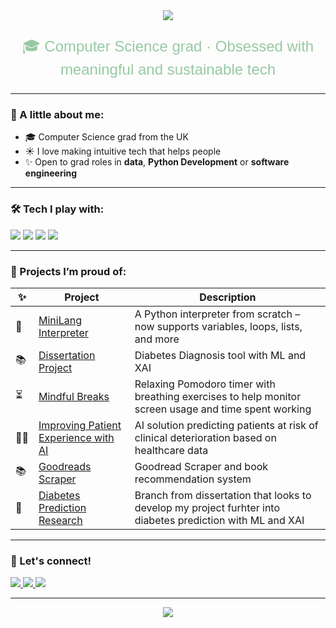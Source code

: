 <div align="center">
  <img src="https://readme-typing-svg.herokuapp.com/?lines=Hey,+I'm+Tayyeba+🌿&center=true&width=500&height=50&color=98c9a3">
</div>
<p align="center" style="font-family: 'Comic Neue', cursive, sans-serif; color: #98c9a3; font-size: 24px; font-weight: 400;">
  🎓 Computer Science grad · Obsessed with meaningful and sustainable tech
</p>

---

### 🍃 A little about me:
- 🎓 Computer Science grad from the UK  
- ☀️ I love making intuitive tech that helps people  
- ✨ Open to grad roles in **data**, **Python Development** or **software engineering**  

---

### 🛠️ Tech I play with:
<p>
  <img src="https://img.shields.io/badge/-Python-98c9a3?style=for-the-badge&logo=python&logoColor=white" />
  <img src="https://img.shields.io/badge/-Git-c9e4c5?style=for-the-badge&logo=git&logoColor=white" />
  <img src="https://img.shields.io/badge/-VS%20Code-d3ead2?style=for-the-badge&logo=visual-studio-code&logoColor=007ACC" />
  <img src="https://img.shields.io/badge/-SQL-b3cbb9?style=for-the-badge&logo=mysql&logoColor=white" />
</p>

---

### 🌼 Projects I’m proud of:
| ✨ | Project | Description |
|--|--|--|
| 🧠 | [MiniLang Interpreter](https://github.com/TayyebaSadaq/Language-design-and-implementation) | A Python interpreter from scratch – now supports variables, loops, lists, and more |
| 📚 | [Dissertation Project](https://github.com/TayyebaSadaq/diabetes-prediction-dissertation) | Diabetes Diagnosis tool with ML and XAI|
| ⏳ | [Mindful Breaks](https://tayyebasadaq.github.io/Mindful-Breaks/) | Relaxing Pomodoro timer with breathing exercises to help monitor screen usage and time spent working|
| 👨‍⚕️ | [Improving Patient Experience with AI](https://github.com/TayyebaSadaq/Improving-Patient-experience-using-AI)| AI solution predicting patients at risk of clinical deterioration based on healthcare data|
| 📚 |[Goodreads Scraper](https://github.com/TayyebaSadaq/goodreads-scraper) | Goodread Scraper and book recommendation system|
| 🍬 |[Diabetes Prediction Research](https://github.com/TayyebaSadaq/diabetes-prediction-research) | Branch from dissertation that looks to develop my project furhter into diabetes prediction with ML and XAI|
---

### 💌 Let's connect!
<p>
  <a href="https://www.linkedin.com/in/tayyeba-sadaq/">
    <img src="https://img.shields.io/badge/LinkedIn-98c9a3?style=for-the-badge&logo=linkedin&logoColor=white" />
  </a>
  
  <a href="mailto:tayyeba.dev@gmail.com">
    <img src="https://img.shields.io/badge/Email-c3e7b0?style=for-the-badge&logo=gmail&logoColor=white" />
  </a>
  
  <a href="https://github.com/TayyebaSadaq">
    <img src="https://img.shields.io/badge/GitHub-b7d3b3?style=for-the-badge&logo=github&logoColor=white" />
  </a>
</p>

---

<div align="center">
  <img src="https://readme-typing-svg.herokuapp.com/?lines=Creating+calm+tech+🌸;Powered+by+curiosity+%26+chai+☕;Always+learning...&center=true&width=440&height=45&color=98c9a3">
</div>
